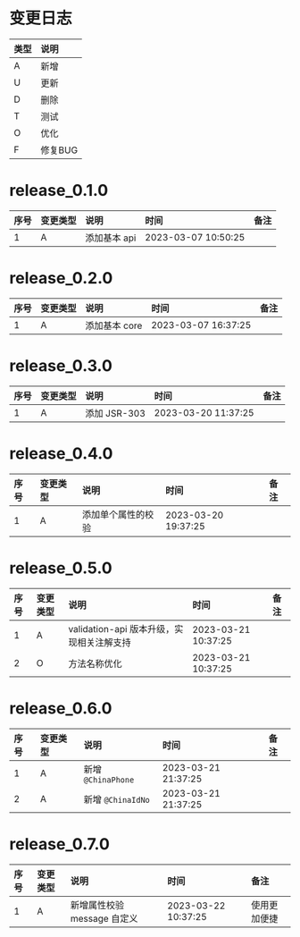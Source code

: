# 变更日志

| 类型 | 说明 |
|:----|:----|
| A | 新增 |
| U | 更新 |
| D | 删除 |
| T | 测试 |
| O | 优化 |
| F | 修复BUG |

# release_0.1.0

| 序号 | 变更类型 | 说明 | 时间 | 备注 |
|:---|:---|:---|:---|:--|
| 1 | A | 添加基本 api | 2023-03-07 10:50:25 | |

# release_0.2.0

| 序号 | 变更类型 | 说明 | 时间 | 备注 |
|:---|:---|:---|:---|:--|
| 1 | A | 添加基本 core | 2023-03-07 16:37:25 | |

# release_0.3.0

| 序号 | 变更类型 | 说明 | 时间 | 备注 |
|:---|:---|:---|:---|:--|
| 1 | A | 添加 JSR-303 | 2023-03-20 11:37:25 | |

# release_0.4.0

| 序号 | 变更类型 | 说明 | 时间 | 备注 |
|:---|:---|:---|:---|:--|
| 1 | A | 添加单个属性的校验 | 2023-03-20 19:37:25 | |

# release_0.5.0

| 序号 | 变更类型 | 说明 | 时间 | 备注 |
|:---|:---|:---|:---|:--|
| 1 | A | validation-api 版本升级，实现相关注解支持 | 2023-03-21 10:37:25 | |
| 2 | O | 方法名称优化 | 2023-03-21 10:37:25 | |

# release_0.6.0

| 序号 | 变更类型 | 说明 | 时间 | 备注 |
|:---|:---|:---|:---|:--|
| 1 | A | 新增 `@ChinaPhone` | 2023-03-21 21:37:25 | |
| 2 | A | 新增 `@ChinaIdNo` | 2023-03-21 21:37:25 | |

# release_0.7.0

| 序号 | 变更类型 | 说明 | 时间 | 备注 |
|:---|:---|:---|:---|:--|
| 1 | A | 新增属性校验 message 自定义 | 2023-03-22 10:37:25 | 使用更加便捷 |

